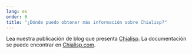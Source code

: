 ```yaml
---
lang: es
order: 6
title: "¿Dónde puedo obtener más información sobre Chialisp?"
---
```


Lea nuestra publicación de blog que presenta [Chialisp](https://www.chia.net/2019/11/27/chialisp.en.html). La documentación se puede encontrar en [Chialisp.com](https://chialisp.com).
